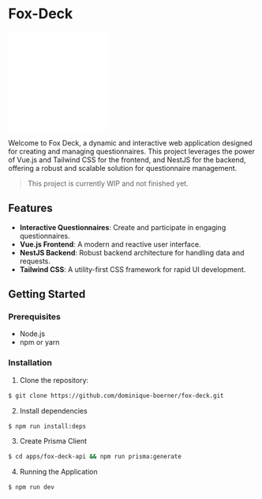 # Fox-Deck

<img src="./.github/assets/foxdeck-logo.svg" alt="Logo" width="200" />

Welcome to Fox Deck, a dynamic and interactive web application designed for creating and managing questionnaires. This
project leverages the power of Vue.js and Tailwind CSS for the frontend, and NestJS for the backend, offering a robust
and scalable solution for questionnaire management.

> This project is currently WIP and not finished yet.

## Features

- **Interactive Questionnaires**: Create and participate in engaging questionnaires.
- **Vue.js Frontend**: A modern and reactive user interface.
- **NestJS Backend**: Robust backend architecture for handling data and requests.
- **Tailwind CSS**: A utility-first CSS framework for rapid UI development.

## Getting Started

### Prerequisites

- Node.js
- npm or yarn

### Installation

1. Clone the repository:

```bash
$ git clone https://github.com/dominique-boerner/fox-deck.git
```

2. Install dependencies

```bash
$ npm run install:deps
```

3. Create Prisma Client

```bash
$ cd apps/fox-deck-api && npm run prisma:generate
```

4. Running the Application

```bash
$ npm run dev
```